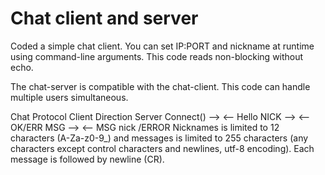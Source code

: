 # Chat client and server

Coded a simple chat client. You can set IP:PORT and nickname at runtime using command-line arguments. This code reads non-blocking without echo.


The chat-server is compatible with the chat-client. This code can handle multiple users simultaneous. 

Chat Protocol
Client	Direction	Server
Connect()	-->	
<--	Hello <VERSION>
NICK <nick>	-->	
<--	OK/ERR <text>
MSG <text>	-->	
<--	MSG nick <text>/ERROR <text>
Nicknames is limited to 12 characters (A-Za-z0-9\_) and messages is limited to 255 characters (any characters except control characters and newlines, utf-8 encoding).
Each message is followed by newline (CR).

 


